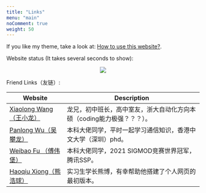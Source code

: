 ```yaml
---
title: "Links"
menu: "main"
noComment: true
weight: 50
---
```


If you like my theme, take a look at: [How to use this website?](/post/usage/).

Website status (It takes several seconds to show):
<!-- cluster Map 搞笑的，加载太慢了 -->
<!-- <script type='text/javascript' id='clustrmaps' src='//cdn.clustrmaps.com/map_v2.js?cl=ffffff&w=a&t=tt&d=KNhUkfBz0L7ehCNZBExvsbzI3i4WYHNo7km8lQI9Cuc'></script> -->

<center><a href='https://clustrmaps.com/site/1bp0e'  title='Visit tracker'><img src='//clustrmaps.com/map_v2.png?cl=ffffff&w=300&t=tt&d=KNhUkfBz0L7ehCNZBExvsbzI3i4WYHNo7km8lQI9Cuc&co=2d78ad&ct=ffffff'/></a></center>

Friend Links（友链）:

| Website                                                 | Description                                                  |
| ------------------------------------------------------- | ------------------------------------------------------------ |
| [Xiaolong Wang（王小龙）](https://guanfang12.github.io) | 龙兄，初中班长，高中室友，浙大自动化方向本硕（coding能力极强？？？）。 |
| [Panlong Wu（吴攀龙）](https://air-tea.github.io)       | 本科大佬同学，平时一起学习通信知识，香港中文大学（深圳）phd。 |
| [Weibao Fu （傅伟堡）](https://fu188.github.io)         | 本科大佬同学，2021 SIGMOD竞赛世界冠军，腾讯SSP。             |
| [Haoqiu Xiong（熊浩球）](https://haoqiuxiong.github.io) | 实习生学长熊博，有幸帮助他搭建了个人网页的最初版本。         |

